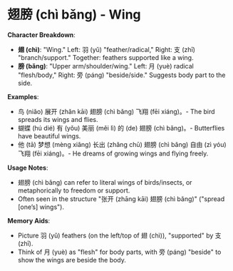 # **翅膀 (chì bǎng) - Wing**

**Character Breakdown**:  
- **翅 (chì)**: "Wing." Left: 羽 (yǔ) "feather/radical," Right: 支 (zhī) "branch/support." Together: feathers supported like a wing.  
- **膀 (bǎng)**: "Upper arm/shoulder/wing." Left: 月 (yuè) radical "flesh/body," Right: 旁 (páng) "beside/side." Suggests body part to the side.

**Examples**:  
- 鸟 (niǎo) 展开 (zhǎn kāi) 翅膀 (chì bǎng) 飞翔 (fēi xiáng)。- The bird spreads its wings and flies.  
- 蝴蝶 (hú dié) 有 (yǒu) 美丽 (měi lì) 的 (de) 翅膀 (chì bǎng)。- Butterflies have beautiful wings.  
- 他 (tā) 梦想 (mèng xiǎng) 长出 (zhǎng chū) 翅膀 (chì bǎng) 自由 (zì yóu) 飞翔 (fēi xiáng)。- He dreams of growing wings and flying freely.

**Usage Notes**:  
- 翅膀 (chì bǎng) can refer to literal wings of birds/insects, or metaphorically to freedom or support.  
- Often seen in the structure "张开 (zhāng kāi) 翅膀 (chì bǎng)" ("spread [one’s] wings").

**Memory Aids**:  
- Picture 羽 (yǔ) feathers (on the left/top of 翅 (chì)), "supported" by 支 (zhī).  
- Think of 月 (yuè) as "flesh" for body parts, with 旁 (páng) "beside" to show the wings are beside the body.